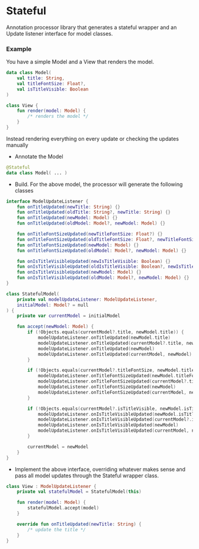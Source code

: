 # Stateful
Annotation processor library that generates a stateful wrapper and an Update listener interface for
model classes.

### Example
You have a simple Model and a View that renders the model.
```kotlin
data class Model(
    val title: String,
    val titleFontSize: Float?,
    val isTitleVisible: Boolean
)

class View {
    fun render(model: Model) {
        /* renders the model */
    }
}
```

Instead rendering everything on every update or checking the updates manually
- Annotate the Model
```kotlin
@Stateful
data class Model( ... )
```

- Build. For the above model, the processor will generate the following classes
```kotlin
interface ModelUpdateListener {
    fun onTitleUpdated(newTitle: String) {}
    fun onTitleUpdated(oldTitle: String?, newTitle: String) {}
    fun onTitleUpdated(newModel: Model) {}
    fun onTitleUpdated(oldModel: Model?, newModel: Model) {}

    fun onTitleFontSizeUpdated(newTitleFontSize: Float?) {}
    fun onTitleFontSizeUpdated(oldTitleFontSize: Float?, newTitleFontSize: Float?) {}
    fun onTitleFontSizeUpdated(newModel: Model) {}
    fun onTitleFontSizeUpdated(oldModel: Model?, newModel: Model) {}

    fun onIsTitleVisibleUpdated(newIsTitleVisible: Boolean) {}
    fun onIsTitleVisibleUpdated(oldIsTitleVisible: Boolean?, newIsTitleVisible: Boolean) {}
    fun onIsTitleVisibleUpdated(newModel: Model) {}
    fun onIsTitleVisibleUpdated(oldModel: Model?, newModel: Model) {}
}

class StatefulModel(
    private val modelUpdateListener: ModelUpdateListener,
    initialModel: Model? = null
) {
    private var currentModel = initialModel

    fun accept(newModel: Model) {
        if (!Objects.equals(currentModel?.title, newModel.title)) {
            modelUpdateListener.onTitleUpdated(newModel.title)
            modelUpdateListener.onTitleUpdated(currentModel?.title, newModel.title)
            modelUpdateListener.onTitleUpdated(newModel)
            modelUpdateListener.onTitleUpdated(currentModel, newModel)
        }

        if (!Objects.equals(currentModel?.titleFontSize, newModel.titleFontSize)) {
            modelUpdateListener.onTitleFontSizeUpdated(newModel.titleFontSize)
            modelUpdateListener.onTitleFontSizeUpdated(currentModel?.titleFontSize, newModel.titleFontSize)
            modelUpdateListener.onTitleFontSizeUpdated(newModel)
            modelUpdateListener.onTitleFontSizeUpdated(currentModel, newModel)
        }

        if (!Objects.equals(currentModel?.isTitleVisible, newModel.isTitleVisible)) {
            modelUpdateListener.onIsTitleVisibleUpdated(newModel.isTitleVisible)
            modelUpdateListener.onIsTitleVisibleUpdated(currentModel?.isTitleVisible, newModel.isTitleVisible)
            modelUpdateListener.onIsTitleVisibleUpdated(newModel)
            modelUpdateListener.onIsTitleVisibleUpdated(currentModel, newModel)
        }

        currentModel = newModel
    }
}
```

- Implement the above interface, overriding whatever makes sense and pass all model updates
  through the Stateful wrapper class.
```kotlin
class View : ModelUpdateListener {
    private val statefulModel = StatefulModel(this)

    fun render(model: Model) {
        statefulModel.accept(model)
    }

    override fun onTitleUpdated(newTitle: String) {
        /* update the title */
    }
}
```